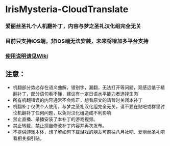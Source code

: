 # IrisMysteria-CloudTranslate
### 爱丽丝圣礼个人机翻补丁，内容与梦之圣礼汉化组完全无关  
### 目前只支持iOS端，非iOS端无法安装，未来将增加多平台支持
### [使用说明请见Wiki](https://github.com/greenjerry/IrisMysteria-CloudTranslate/wiki)
## 注意：
* 机翻部分势必存在语义曲解，错别字，漏翻，无法打开等问题，观感远低于精翻补丁，部分语句看不懂，建议有一定日语水平能力者选择生肉  
* 所有机翻错误的内容通常不会修正，想看原文的请暂时关闭本补丁  
* 机翻补丁仅供个人使用，与梦之圣礼汉化组完全无关，请不要在贴吧或群里讨论机翻补丁任何问题，以免对汉化组造成不利影响  
* 禁止直播、录播安装了本补丁的游戏视频。
* 禁止转载，禁止擅自修改补丁内容并再次发布。
* 不提供游戏本体，想了解如何下载游戏的朋友可前往八月社吧、爱丽丝圣礼吧看相关指引贴。
